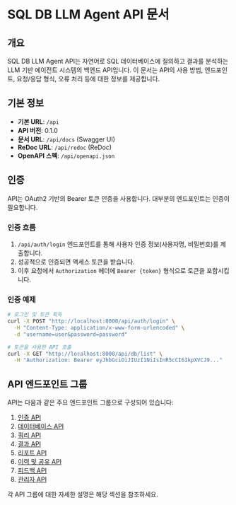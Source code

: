 # SQL DB LLM Agent API 문서

## 개요

SQL DB LLM Agent API는 자연어로 SQL 데이터베이스에 질의하고 결과를 분석하는 LLM 기반 에이전트 시스템의 백엔드 API입니다. 이 문서는 API의 사용 방법, 엔드포인트, 요청/응답 형식, 오류 처리 등에 대한 정보를 제공합니다.

## 기본 정보

- **기본 URL**: `/api`
- **API 버전**: 0.1.0
- **문서 URL**: `/api/docs` (Swagger UI)
- **ReDoc URL**: `/api/redoc` (ReDoc)
- **OpenAPI 스펙**: `/api/openapi.json`

## 인증

API는 OAuth2 기반의 Bearer 토큰 인증을 사용합니다. 대부분의 엔드포인트는 인증이 필요합니다.

### 인증 흐름

1. `/api/auth/login` 엔드포인트를 통해 사용자 인증 정보(사용자명, 비밀번호)를 제출합니다.
2. 성공적으로 인증되면 액세스 토큰을 받습니다.
3. 이후 요청에서 `Authorization` 헤더에 `Bearer {token}` 형식으로 토큰을 포함시킵니다.

### 인증 예제

```bash
# 로그인 및 토큰 획득
curl -X POST "http://localhost:8000/api/auth/login" \
  -H "Content-Type: application/x-www-form-urlencoded" \
  -d "username=user&password=password"

# 토큰을 사용한 API 호출
curl -X GET "http://localhost:8000/api/db/list" \
  -H "Authorization: Bearer eyJhbGciOiJIUzI1NiIsInR5cCI6IkpXVCJ9..."
```

## API 엔드포인트 그룹

API는 다음과 같은 주요 엔드포인트 그룹으로 구성되어 있습니다:

1. [인증 API](#인증-api)
2. [데이터베이스 API](#데이터베이스-api)
3. [쿼리 API](#쿼리-api)
4. [결과 API](#결과-api)
5. [리포트 API](#리포트-api)
6. [이력 및 공유 API](#이력-및-공유-api)
7. [피드백 API](#피드백-api)
8. [관리자 API](#관리자-api)

각 API 그룹에 대한 자세한 설명은 해당 섹션을 참조하세요.